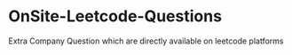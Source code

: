 # OnSite-Leetcode-Questions
Extra Company Question which are directly available on leetcode platforms
